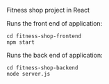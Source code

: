 Fitness shop project in React

Runs the front end of application:

```
cd fitness-shop-frontend
npm start
```

Runs the back end of application:

```
cd fitness-shop-backend
node server.js
```
